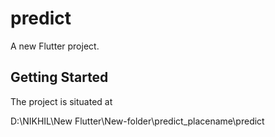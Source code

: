 # predict

A new Flutter project.

## Getting Started

The project is situated at 

D:\NIKHIL\New Flutter\New-folder\predict_placename\predict


